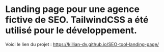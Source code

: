 # Landing page pour une agence fictive de SEO. TailwindCSS a été utilisé pour le développement.

Voici le lien du projet : https://killian-dv.github.io/SEO-tool-landing-page/